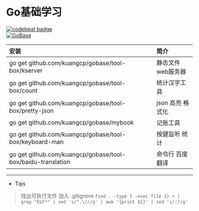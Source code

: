 # Go基础学习

[![codebeat badge](https://codebeat.co/badges/7d223b91-e7e3-4241-a404-8463e1f16fce)](https://codebeat.co/projects/github-com-kuangcp-gobase-master)  
[![GoBase](https://goreportcard.com/badge/github.com/kuangcp/gobase)](https://goreportcard.com/report/github.com/kuangcp/gobase)  

| 安装 | 简介 |
|:----|:----|
| go get github.com/kuangcp/gobase/tool-box/kserver |  静态文件 web服务器
| go get github.com/kuangcp/gobase/tool-box/count | 统计汉字工具
| go get github.com/kuangcp/gobase/tool-box/pretty-json | json 高亮 格式化
| go get github.com/kuangcp/gobase/mybook | 记账工具
| go get github.com/kuangcp/gobase/tool-box/keyboard-man | 按键监听 统计
| go get github.com/kuangcp/gobase/tool-box/baidu-translation | 命令行 百度翻译

************************

- Tips 

> 找出可执行文件 加入 .gitignore `find . -type f -exec file {} + | grep "ELF*" | sed 's/^.\///g' | awk '{print $1}' | sed 's/://g'`

